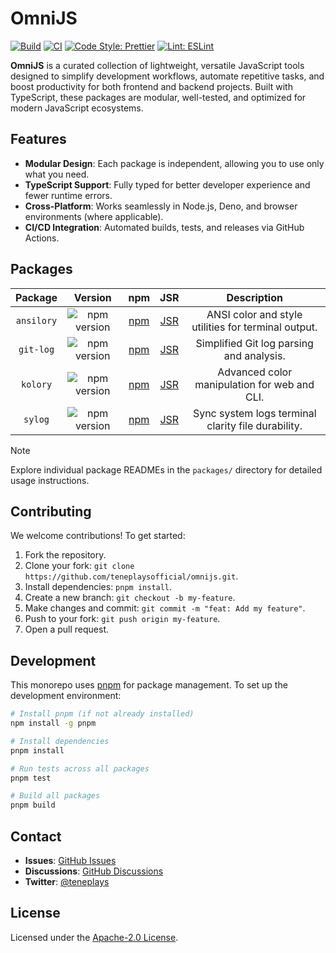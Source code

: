 # OmniJS

[![Build](https://github.com/teneplaysofficial/omnijs/actions/workflows/release.yml/badge.svg)](https://github.com/teneplaysofficial/omnijs/actions/workflows/release.yml)
[![CI](https://github.com/teneplaysofficial/omnijs/actions/workflows/ci.yml/badge.svg)](https://github.com/teneplaysofficial/omnijs/actions/workflows/ci.yml)
[![Code Style: Prettier](https://img.shields.io/badge/code_style-prettier-ff69b4.svg)](https://github.com/teneplaysofficial/omnijs)
[![Lint: ESLint](https://img.shields.io/badge/lint-eslint-4B32C3)](https://github.com/teneplaysofficial/omnijs)

**OmniJS** is a curated collection of lightweight, versatile JavaScript tools designed to simplify development workflows, automate repetitive tasks, and boost productivity for both frontend and backend projects. Built with TypeScript, these packages are modular, well-tested, and optimized for modern JavaScript ecosystems.

## Features

- **Modular Design**: Each package is independent, allowing you to use only what you need.
- **TypeScript Support**: Fully typed for better developer experience and fewer runtime errors.
- **Cross-Platform**: Works seamlessly in Node.js, Deno, and browser environments (where applicable).
- **CI/CD Integration**: Automated builds, tests, and releases via GitHub Actions.

## Packages

|  Package   |                                 Version                                  |                          npm                          |                 JSR                  |                     Description                     |
| :--------: | :----------------------------------------------------------------------: | :---------------------------------------------------: | :----------------------------------: | :-------------------------------------------------: |
| `ansilory` |     ![npm version](https://img.shields.io/npm/v/ansilory.svg?label=)     |     [npm](https://www.npmjs.com/package/ansilory)     | [JSR](https://jsr.io/@tene/ansilory) | ANSI color and style utilities for terminal output. |
| `git-log`  | ![npm version](https://img.shields.io/npm/v/@tenedev/git-log.svg?label=) | [npm](https://www.npmjs.com/package/@tenedev/git-log) | [JSR](https://jsr.io/@tene/git-log)  |      Simplified Git log parsing and analysis.       |
|  `kolory`  |      ![npm version](https://img.shields.io/npm/v/kolory.svg?label=)      |      [npm](https://www.npmjs.com/package/kolory)      |  [JSR](https://jsr.io/@tene/kolory)  |    Advanced color manipulation for web and CLI.     |
|  `sylog`   |      ![npm version](https://img.shields.io/npm/v/sylog.svg?label=)       |      [npm](https://www.npmjs.com/package/sylog)       |  [JSR](https://jsr.io/@tene/sylog)   | Sync system logs terminal clarity file durability.  |

> [!NOTE]
> Explore individual package READMEs in the `packages/` directory for detailed usage instructions.

## Contributing

We welcome contributions! To get started:

1. Fork the repository.
2. Clone your fork: `git clone https://github.com/teneplaysofficial/omnijs.git`.
3. Install dependencies: `pnpm install`.
4. Create a new branch: `git checkout -b my-feature`.
5. Make changes and commit: `git commit -m "feat: Add my feature"`.
6. Push to your fork: `git push origin my-feature`.
7. Open a pull request.

<!-- Please read our [Contributing Guidelines](CONTRIBUTING.md) and [Code of Conduct](CODE_OF_CONDUCT.md) for more details. -->

## Development

This monorepo uses [pnpm](https://pnpm.io/) for package management. To set up the development environment:

```bash
# Install pnpm (if not already installed)
npm install -g pnpm

# Install dependencies
pnpm install

# Run tests across all packages
pnpm test

# Build all packages
pnpm build
```

## Contact

- **Issues**: [GitHub Issues](https://github.com/teneplaysofficial/omnijs/issues)
- **Discussions**: [GitHub Discussions](https://github.com/teneplaysofficial/omnijs/discussions)
- **Twitter**: [@teneplays](https://twitter.com/teneplays)

## License

Licensed under the [Apache-2.0 License](LICENSE).
